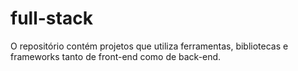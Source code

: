 # full-stack
O repositório contém projetos que utiliza ferramentas, bibliotecas e frameworks tanto de front-end como de back-end.
